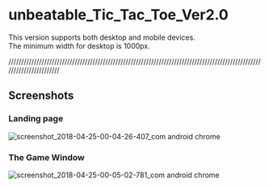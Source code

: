 # unbeatable_Tic_Tac_Toe_Ver2.0
This version supports both desktop and mobile devices. <br>
The minimum width for desktop is 1000px.

///////////////////////////////////////////////////////////////////////////////////////////////////////////////////////

<h2>Screenshots</h2>
<h3>Landing page</h3>

![screenshot_2018-04-25-00-04-26-407_com android chrome](https://user-images.githubusercontent.com/28590544/39207594-343b5da6-47b5-11e8-8910-f00fdd947354.png)


<h3>The Game Window</h3>

![screenshot_2018-04-25-00-05-02-781_com android chrome](https://user-images.githubusercontent.com/28590544/39207645-584db0cc-47b5-11e8-985b-f10d10aa969b.png)
